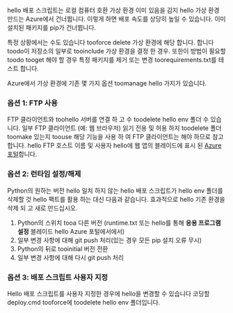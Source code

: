 hello 배포 스크립트는 로컬 컴퓨터 호환 가상 환경 이미 있음을 감지 hello 가상 환경 만드는 Azure에서 건너뜁니다.  이렇게 하면 배포 속도를 상당히 높일 수 있습니다.  이미 설치된 패키지를 pip가 건너뜁니다.

특정 상황에서는 수도 있습니다 tooforce delete 가상 환경에 해당 합니다.  합니다 toodo이 저장소의 일부로 tooinclude 가상 환경을 결정 한 경우.  또한이 방법이 필요할 toodo tooget 해야 할 경우 특정 패키지를 제거 또는 변경 toorequirements.txt를 테스트 합니다.

Azure에서 가상 환경에 기존 몇 가지 옵션 toomanage hello 가지가 있습니다.

### <a name="option-1-use-ftp"></a>옵션 1: FTP 사용
FTP 클라이언트와 toohello 서버를 연결 하 고 수 toodelete hello env 폴더 수 있습니다.  일부 FTP 클라이언트 (예: 웹 브라우저) 읽기 전용 및 허용 하지 toodelete 폴더 toomake 있는지 toouse 해당 기능을 사용 하 여 FTP 클라이언트는 해야 하므로 참고 합니다.  hello FTP 호스트 이름 및 사용자 hello에 웹 앱의 블레이드에 표시 된 [Azure 포털](https://portal.azure.com)합니다.

### <a name="option-2-toggle-runtime"></a>옵션 2: 런타임 설정/해제
Python의 원하는 버전 hello 일치 하지 않는 hello 배포 스크립트가 hello env 폴더를 삭제할 것 hello 팩트를 활용 하는 대신 다음과 같습니다.  효과적으로 hello 기존 환경을 삭제 되 고 새로 만드십시오.

1. Python의 스위치 tooa 다른 버전 (runtime.txt 또는 hello를 통해 **응용 프로그램 설정** 블레이드 hello Azure 포털에서에서)
2. 일부 변경 사항에 대해 git push 처리(있는 경우 모든 pip 설치 오류 무시)
3. Python의 뒤로 tooinitial 버전 전환
4. 일부 변경 사항에 대해 다시 git push 처리

### <a name="option-3-customize-deployment-script"></a>옵션 3: 배포 스크립트 사용자 지정
Hello 배포 스크립트를 사용자 지정한 경우에 hello을 변경할 수 있습니다 코딩할 deploy.cmd tooforce에 toodelete hello env 폴더입니다.

